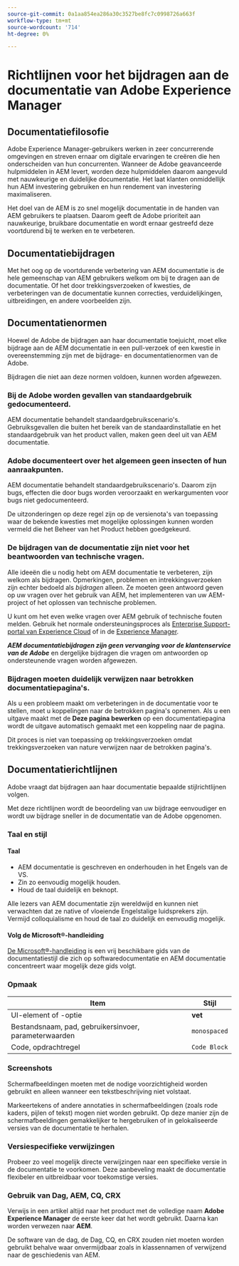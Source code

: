```yaml
---
source-git-commit: 0a1aa854ea286a30c3527be8fc7c0998726a663f
workflow-type: tm+mt
source-wordcount: '714'
ht-degree: 0%

---
```

# Richtlijnen voor het bijdragen aan de documentatie van Adobe Experience Manager

## Documentatiefilosofie

Adobe Experience Manager-gebruikers werken in zeer concurrerende omgevingen en streven ernaar om digitale ervaringen te creëren die hen onderscheiden van hun concurrenten. Wanneer de Adobe geavanceerde hulpmiddelen in AEM levert, worden deze hulpmiddelen daarom aangevuld met nauwkeurige en duidelijke documentatie. Het laat klanten onmiddellijk hun AEM investering gebruiken en hun rendement van investering maximaliseren.

Het doel van de AEM is zo snel mogelijk documentatie in de handen van AEM gebruikers te plaatsen. Daarom geeft de Adobe prioriteit aan nauwkeurige, bruikbare documentatie en wordt ernaar gestreefd deze voortdurend bij te werken en te verbeteren.

## Documentatiebijdragen

Met het oog op de voortdurende verbetering van AEM documentatie is de hele gemeenschap van AEM gebruikers welkom om bij te dragen aan de documentatie. Of het door trekkingsverzoeken of kwesties, de verbeteringen van de documentatie kunnen correcties, verduidelijkingen, uitbreidingen, en andere voorbeelden zijn.

## Documentatienormen

Hoewel de Adobe de bijdragen aan haar documentatie toejuicht, moet elke bijdrage aan de AEM documentatie in een pull-verzoek of een kwestie in overeenstemming zijn met de bijdrage- en documentatienormen van de Adobe.

Bijdragen die niet aan deze normen voldoen, kunnen worden afgewezen.

### Bij de Adobe worden gevallen van standaardgebruik gedocumenteerd.

AEM documentatie behandelt standaardgebruikscenario&#39;s. Gebruiksgevallen die buiten het bereik van de standaardinstallatie en het standaardgebruik van het product vallen, maken geen deel uit van AEM documentatie.

### Adobe documenteert over het algemeen geen insecten of hun aanraakpunten.

AEM documentatie behandelt standaardgebruikscenario&#39;s. Daarom zijn bugs, effecten die door bugs worden veroorzaakt en werkargumenten voor bugs niet gedocumenteerd.

De uitzonderingen op deze regel zijn op de versienota&#39;s van toepassing waar de bekende kwesties met mogelijke oplossingen kunnen worden vermeld die het Beheer van het Product hebben goedgekeurd.

### De bijdragen van de documentatie zijn niet voor het beantwoorden van technische vragen.

Alle ideeën die u nodig hebt om AEM documentatie te verbeteren, zijn welkom als bijdragen. Opmerkingen, problemen en intrekkingsverzoeken zijn echter bedoeld als *bijdragen* alleen. Ze moeten geen antwoord geven op uw vragen over het gebruik van AEM, het implementeren van uw AEM-project of het oplossen van technische problemen.

U kunt om het even welke vragen over AEM gebruik of technische fouten melden. Gebruik het normale ondersteuningsproces als [Enterprise Support-portal van Experience Cloud](https://experienceleague.adobe.com/?support-solution=General#support) of in de [Experience Manager](https://experienceleaguecommunities.adobe.com/t5/adobe-experience-manager/ct-p/adobe-experience-manager-community).

***AEM documentatiebijdragen zijn geen vervanging voor de klantenservice van de Adobe*** en dergelijke bijdragen die vragen om antwoorden op ondersteunende vragen worden afgewezen.

### Bijdragen moeten duidelijk verwijzen naar betrokken documentatiepagina&#39;s.

Als u een probleem maakt om verbeteringen in de documentatie voor te stellen, moet u koppelingen naar de betrokken pagina&#39;s opnemen. Als u een uitgave maakt met de **Deze pagina bewerken** op een documentatiepagina wordt de uitgave automatisch gemaakt met een koppeling naar de pagina.

Dit proces is niet van toepassing op trekkingsverzoeken omdat trekkingsverzoeken van nature verwijzen naar de betrokken pagina&#39;s.

## Documentatierichtlijnen

Adobe vraagt dat bijdragen aan haar documentatie bepaalde stijlrichtlijnen volgen.

Met deze richtlijnen wordt de beoordeling van uw bijdrage eenvoudiger en wordt uw bijdrage sneller in de documentatie van de Adobe opgenomen.

### Taal en stijl

#### Taal

* AEM documentatie is geschreven en onderhouden in het Engels van de VS.
* Zin zo eenvoudig mogelijk houden.
* Houd de taal duidelijk en beknopt.

Alle lezers van AEM documentatie zijn wereldwijd en kunnen niet verwachten dat ze native of vloeiende Engelstalige luidsprekers zijn. Vermijd colloquialisme en houd de taal zo duidelijk en eenvoudig mogelijk.

#### Volg de Microsoft®-handleiding

[De Microsoft®-handleiding](https://learn.microsoft.com/en-us/style-guide/welcome/) is een vrij beschikbare gids van de documentatiestijl die zich op softwaredocumentatie en AEM documentatie concentreert waar mogelijk deze gids volgt.

### Opmaak

| Item | Stijl |
|---|---|
| UI-element of -optie | **vet** |
| Bestandsnaam, pad, gebruikersinvoer, parameterwaarden | `monospaced` |
| Code, opdrachtregel | ```Code Block``` |

### Screenshots

Schermafbeeldingen moeten met de nodige voorzichtigheid worden gebruikt en alleen wanneer een tekstbeschrijving niet volstaat.

Markeertekens of andere annotaties in schermafbeeldingen (zoals rode kaders, pijlen of tekst) mogen niet worden gebruikt. Op deze manier zijn de schermafbeeldingen gemakkelijker te hergebruiken of in gelokaliseerde versies van de documentatie te herhalen.

### Versiespecifieke verwijzingen

Probeer zo veel mogelijk directe verwijzingen naar een specifieke versie in de documentatie te voorkomen. Deze aanbeveling maakt de documentatie flexibeler en uitbreidbaar voor toekomstige versies.

### Gebruik van Dag, AEM, CQ, CRX

Verwijs in een artikel altijd naar het product met de volledige naam **Adobe Experience Manager** de eerste keer dat het wordt gebruikt. Daarna kan worden verwezen naar **AEM**.

De software van de dag, de Dag, CQ, en CRX zouden niet moeten worden gebruikt behalve waar onvermijdbaar zoals in klassennamen of verwijzend naar de geschiedenis van AEM.


